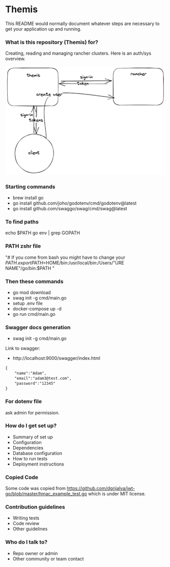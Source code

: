 # Themis #

This README would normally document whatever steps are necessary to get your application up and running.

### What is this repository (Themis) for? ###

Creating, reading and managing rancher clusters. Here is an auth/sys overview.

![Overview of System](themis.png)

### Starting commands ###
* brew install go
* go install github.com/joho/godotenv/cmd/godotenv@latest
* go install github.com/swaggo/swag/cmd/swag@latest

### To find paths ### 
echo $PATH
go env | grep GOPATH

### PATH zshr file ###
"# If you come from bash you might have to change your $PATH.
export PATH=$HOME/bin:/usr/local/bin:/Users/"URE NAME"/go/bin:$PATH "

### Then these commands ### 
* go mod download
* swag init -g cmd/main.go  
* setup .env file
* docker-compose up -d 
* go run cmd/main.go



### Swagger docs generation ###
* swag init -g cmd/main.go

Link to swagger:
* http://localhost:9000/swagger/index.html 



```
{
    "name":"Adam",
    "email":"adam3@test.com",
    "password":"12345"
}
```

### For dotenv file ###
ask admin for permission. 

### How do I get set up? ###
* Summary of set up
* Configuration
* Dependencies
* Database configuration
* How to run tests
* Deployment instructions

### Copied Code ###

Some code was copied from https://github.com/dgrijalva/jwt-go/blob/master/hmac_example_test.go which is under MIT license.

### Contribution guidelines ###

* Writing tests
* Code review
* Other guidelines

### Who do I talk to? ###

* Repo owner or admin
* Other community or team contact